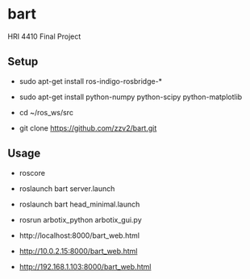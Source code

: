# bart
HRI 4410 Final Project


## Setup
- sudo apt-get install ros-indigo-rosbridge-*
- sudo apt-get install python-numpy python-scipy python-matplotlib

- cd ~/ros_ws/src
- git clone https://github.com/zzv2/bart.git


## Usage
- roscore
- roslaunch bart server.launch

- roslaunch bart head_minimal.launch
- rosrun arbotix_python arbotix_gui.py

- http://localhost:8000/bart_web.html
- http://10.0.2.15:8000/bart_web.html
- http://192.168.1.103:8000/bart_web.html